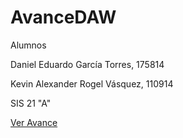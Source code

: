 # AvanceDAW

Alumnos

Daniel Eduardo García Torres, 175814

Kevin Alexander Rogel Vásquez, 110914

SIS 21 "A"
 
<a href="http://kvinrogell.github.io/Avance" Class="">Ver Avance</a>

